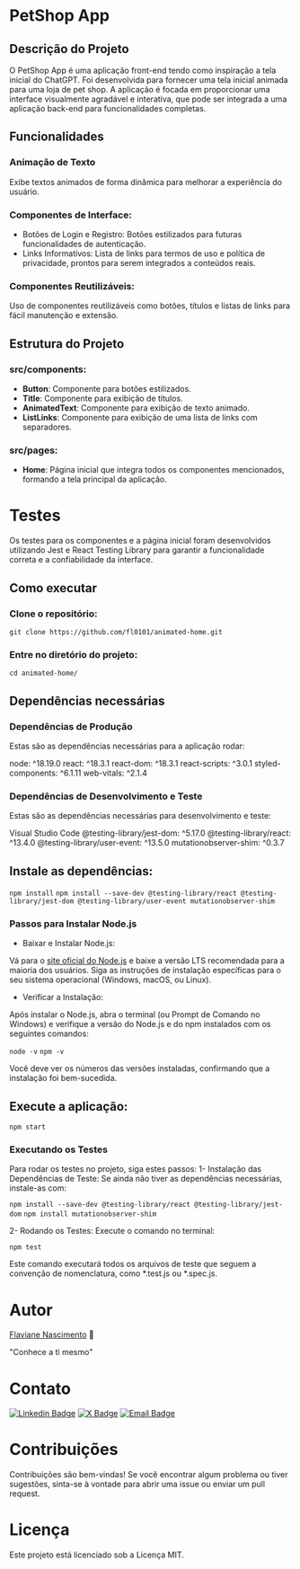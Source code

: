 # PetShop App
## Descrição do Projeto

O PetShop App é uma aplicação front-end tendo como inspiração a tela inicial do ChatGPT. Foi desenvolvida para fornecer uma tela inicial animada para uma loja de pet shop. A aplicação é focada em proporcionar uma interface visualmente agradável e interativa, que pode ser integrada a uma aplicação back-end para funcionalidades completas. 

## Funcionalidades
### Animação de Texto

Exibe textos animados de forma dinâmica para melhorar a experiência do usuário.

### Componentes de Interface:

* Botões de Login e Registro: Botões estilizados para futuras funcionalidades de autenticação.
* Links Informativos: Lista de links para termos de uso e política de privacidade, prontos para serem integrados a conteúdos reais.

### Componentes Reutilizáveis: 

Uso de componentes reutilizáveis como botões, títulos e listas de links para fácil manutenção e extensão. 

## Estrutura do Projeto

### src/components:
  - **Button**: Componente para botões estilizados.
  - **Title**: Componente para exibição de títulos.
  - **AnimatedText**: Componente para exibição de texto animado.
  - **ListLinks**: Componente para exibição de uma lista de links com separadores.

### src/pages:
  - **Home**: Página inicial que integra todos os componentes mencionados, formando a tela principal da aplicação.

# Testes

Os testes para os componentes e a página inicial foram desenvolvidos utilizando Jest e React Testing Library para garantir a funcionalidade correta e a confiabilidade da interface.

## Como executar
### Clone o repositório:

`git clone https://github.com/fl0101/animated-home.git`

### Entre no diretório do projeto: 
`cd animated-home/`

## Dependências necessárias
### Dependências de Produção
Estas são as dependências necessárias para a aplicação rodar:

node: ^18.19.0
react: ^18.3.1
react-dom: ^18.3.1
react-scripts: ^3.0.1
styled-components: ^6.1.11
web-vitals: ^2.1.4

### Dependências de Desenvolvimento e Teste
Estas são as dependências necessárias para desenvolvimento e teste:

Visual Studio Code
@testing-library/jest-dom: ^5.17.0
@testing-library/react: ^13.4.0
@testing-library/user-event: ^13.5.0
mutationobserver-shim: ^0.3.7

## Instale as dependências:

`npm install`
`npm install --save-dev @testing-library/react @testing-library/jest-dom @testing-library/user-event mutationobserver-shim`

### Passos para Instalar Node.js
* Baixar e Instalar Node.js:

Vá para o [site oficial do Node.js](https://nodejs.org/en) e baixe a versão LTS recomendada para a maioria dos usuários.
Siga as instruções de instalação específicas para o seu sistema operacional (Windows, macOS, ou Linux).

* Verificar a Instalação:

Após instalar o Node.js, abra o terminal (ou Prompt de Comando no Windows) e verifique a versão do Node.js e do npm instalados com os seguintes comandos:

`node -v`
`npm -v`

Você deve ver os números das versões instaladas, confirmando que a instalação foi bem-sucedida.

## Execute a aplicação:

`npm start`

### Executando os Testes

Para rodar os testes no projeto, siga estes passos:
1- Instalação das Dependências de Teste: Se ainda não tiver as dependências necessárias, instale-as com:

`npm install --save-dev @testing-library/react @testing-library/jest-dom`
`npm install mutationobserver-shim`

2- Rodando os Testes: 
Execute o comando no terminal:

`npm test`

Este comando executará todos os arquivos de teste que seguem a convenção de nomenclatura, como *.test.js ou *.spec.js.

# Autor

 [Flaviane Nascimento](https://github.com/fl0101/) :rocket:

 "Conhece a ti mesmo"
 
# Contato
 [![Linkedin Badge](https://img.shields.io/badge/-LinkedIn-blue?style=flat-the-badge&logo=Linkedin&logoColor=white&link=https://www.linkdin.com/in/flaviane-nascimento-69375816a)](https://www.linkdin.com/in/flaviane-nascimento-69375816a)
 [![X Badge](https://img.shields.io/badge/X-000000?style=for-the-badge&logo=x&logoColor=white)](https://x.com/flaviane80639)
 [![Email Badge](https://img.shields.io/badge/proton%20mail-6D4AFF?style=for-the-badge&logo=protonmail&logoColor=white)](mailto:fl0101@protonmail.com)

# Contribuições

Contribuições são bem-vindas! Se você encontrar algum problema ou tiver sugestões, sinta-se à vontade para abrir uma issue ou enviar um pull request.

# Licença
Este projeto está licenciado sob a Licença MIT.